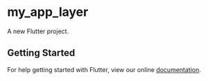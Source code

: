 # my_app_layer

A new Flutter project.

## Getting Started

For help getting started with Flutter, view our online
[documentation](https://flutter.io/).
